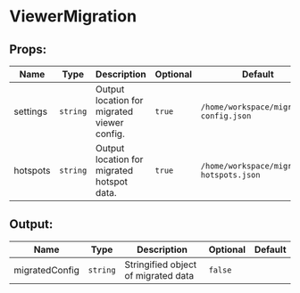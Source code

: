 # ViewerMigration



## Props:

| Name | Type | Description | Optional | Default |
| ---- | ---- | ----------- | -------- | ------- |
| settings | `string` | Output location for migrated viewer config. | `true` | `/home/workspace/migrated-config.json` |
| hotspots | `string` | Output location for migrated hotspot data. | `true` | `/home/workspace/migrated-hotspots.json` |

## Output:

| Name | Type | Description | Optional | Default |
| ---- | ---- | ----------- | -------- | ------- |
| migratedConfig | `string` | Stringified object of migrated data | `false` |  |

